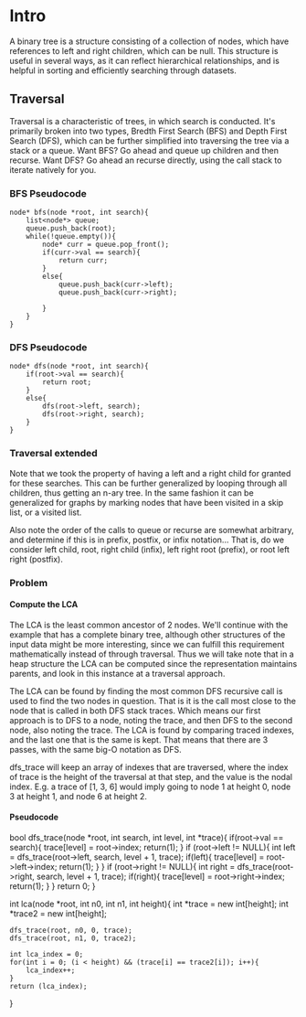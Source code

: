 # Intro

A binary tree is a structure consisting of a collection of nodes, which have references to left and right children, which can be null.  This structure is useful in several ways, as it can reflect hierarchical relationships, and is helpful in sorting and efficiently searching through datasets.

## Traversal

Traversal is a characteristic of trees, in which search is conducted.  It's primarily broken into two types, Bredth First Search (BFS) and Depth First Search (DFS), which can be further simplified into traversing the tree via a stack or a queue.  Want BFS?  Go ahead and queue up children and then recurse.  Want DFS?  Go ahead an recurse directly, using the call stack to iterate natively for you.

### BFS Pseudocode

    node* bfs(node *root, int search){
        list<node*> queue;
        queue.push_back(root);
        while(!queue.empty()){
            node* curr = queue.pop_front();
            if(curr->val == search){
                return curr;
            }
            else{
                queue.push_back(curr->left);
                queue.push_back(curr->right);

            }
        }
    }

### DFS Pseudocode

    node* dfs(node *root, int search){
        if(root->val == search){
            return root;
        }
        else{
            dfs(root->left, search);
            dfs(root->right, search);
        }
    }

### Traversal extended

Note that we took the property of having a left and a right child for granted for these searches.  This can be further generalized by looping through all children, thus getting an n-ary tree.  In the same fashion it can be generalized for graphs by marking nodes that have been visited in a skip list, or a visited list.

Also note the order of the calls to queue or recurse are somewhat arbitrary, and determine if this is in prefix, postfix, or infix notation...  That is, do we consider left child, root, right child (infix), left right root (prefix), or root left right (postfix).


### Problem

#### Compute the LCA

The LCA is the least common ancestor of 2 nodes.  We'll continue with the example that has a complete binary tree, although other structures of the input data might be more interesting, since we can fulfill this requirement mathematically instead of through traversal.  Thus we will take note that in a heap structure the LCA can be computed since the representation maintains parents, and look in this instance at a traversal approach.

The LCA can be found by finding the most common DFS recursive call is used to find the two nodes in question.  That is it is the call most close to the node that is called in both DFS stack traces.  Which means our first approach is to DFS to a node, noting the trace, and then DFS to the second node, also noting the trace.  The LCA is found by comparing traced indexes, and the last one that is the same is kept.  That means that there are 3 passes, with the same big-O notation as DFS.

dfs_trace will keep an array of indexes that are traversed, where the index of trace is the height of the traversal at that step, and the value is the nodal index.  E.g. a trace of [1, 3, 6] would imply going to node 1 at height 0, node 3 at height 1, and node 6 at height 2.

#### Pseudocode

bool dfs_trace(node *root, int search, int level, int *trace){
    if(root->val == search){
        trace[level] = root->index;
        return(1);
    }
    if (root->left != NULL){
        int left = dfs_trace(root->left, search, level + 1, trace);
        if(left){
            trace[level] = root->left->index;
            return(1);
        }
    }
    if (root->right != NULL){
        int right = dfs_trace(root->right, search, level + 1, trace);
        if(right){
            trace[level] = root->right->index;
            return(1);
        }
    }
    return 0;
}

int lca(node *root, int n0, int n1, int height){
    int *trace = new int[height];
    int *trace2 = new int[height];

    dfs_trace(root, n0, 0, trace);
    dfs_trace(root, n1, 0, trace2);

    int lca_index = 0;
    for(int i = 0; (i < height) && (trace[i] == trace2[i]); i++){
        lca_index++;
    }
    return (lca_index);

}